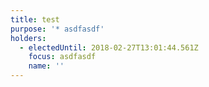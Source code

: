 ```yaml
---
title: test
purpose: '* asdfasdf'
holders:
  - electedUntil: 2018-02-27T13:01:44.561Z
    focus: asdfasdf
    name: ''
---
```


